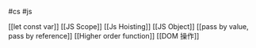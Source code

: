#cs #js

[[let const var]]
[[JS Scope]]
[[Js Hoisting]]
[[JS Object]]
[[pass by value, pass by reference]]
[[Higher order function]]
[[DOM 操作]]
